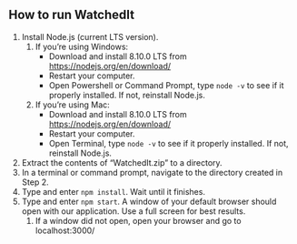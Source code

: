 ## How to run WatchedIt
1. Install Node.js (current LTS version).
	1. If you’re using Windows:
		* Download and install 8.10.0 LTS from https://nodejs.org/en/download/
		* Restart your computer.
		* Open Powershell or Command Prompt, type `node -v` to see if it properly installed. If not, reinstall Node.js.
	2. If you’re using Mac:
		* Download and install 8.10.0 LTS from https://nodejs.org/en/download/
		* Restart your computer.
		* Open Terminal, type `node -v` to see if it properly installed. If not, reinstall Node.js.
2. Extract the contents of “WatchedIt.zip” to a directory.
3. In a terminal or command prompt, navigate to the directory created in Step 2.
4. Type and enter `npm install`. Wait until it finishes.
5. Type and enter `npm start`. A window of your default browser should open with our application. Use a full screen for best results.
	1. If a window did not open, open your browser and go to localhost:3000/
